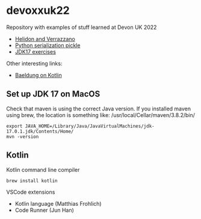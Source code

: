 # devoxxuk22
Repository with examples of stuff learned at Devon UK 2022

+ [Helidon and Verrazzano](helidon/README.md)
+ [Python serialization pickle](pickle/README.md)
+ [JDK17 exercises](jdk17/README.md)

Other interesting links:

+ [Baeldung on Kotlin](https://www.baeldung.com/kotlin/kotlin-overview)

## Set up JDK 17 on MacOS

Check that maven is using the correct Java version.
If you installed maven using brew, the location is something like: /usr/local/Cellar/maven/3.8.2/bin/

    export JAVA_HOME=/Library/Java/JavaVirtualMachines/jdk-17.0.1.jdk/Contents/Home/
    mvn -version

## Kotlin

Kotlin command line compiler

    brew install kotlin

VSCode extensions

+ Kotlin language (Matthias Frohlich)
+ Code Runner (Jun Han)
